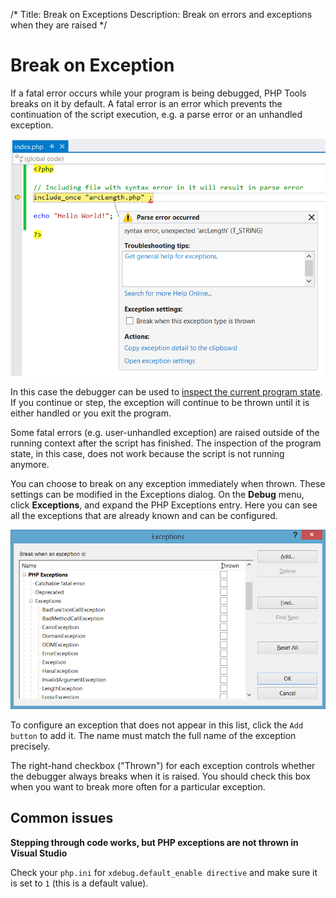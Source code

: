 /*
Title: Break on Exceptions
Description: Break on errors and exceptions when they are raised
*/

# Break on Exception

If a fatal error occurs while your program is being debugged, PHP Tools breaks on it by default. A fatal error is an error which prevents the continuation of the script execution, e.g. a parse error or an unhandled exception.

![Parse error](imgs/parse-error.png)

In this case the debugger can be used to [inspect the current program state](inspecting-data). If you continue or step, the exception will continue to be thrown until it is either handled or you exit the program.

Some fatal errors (e.g. user-unhandled exception) are raised outside of the running context after the script has finished. The inspection of the program state, in this case, does not work because the script is not running anymore. 

You can choose to break on any exception immediately when thrown. These settings can be modified in the Exceptions dialog. On the **Debug** menu, click **Exceptions**, and expand the PHP Exceptions entry. Here you can see all the exceptions that are already known and can be configured.

![Exceptions configuration dialog](imgs/exceptions-configuration.png)

To configure an exception that does not appear in this list, click the `Add button` to add it. The name must match the full name of the exception precisely.

The right-hand checkbox ("Thrown") for each exception controls whether the debugger always breaks when it is raised. You should check this box when you want to break more often for a particular exception.

## Common issues

**Stepping through code works, but PHP exceptions are not thrown in Visual Studio**

Check your `php.ini` for `xdebug.default_enable directive` and make sure it is set to `1` (this is a default value).
